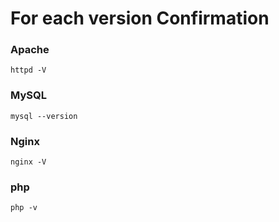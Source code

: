 # For each version Confirmation

### Apache
```
httpd -V
```

### MySQL
```
mysql --version
```

### Nginx
```
nginx -V
```

### php
```
php -v
```
